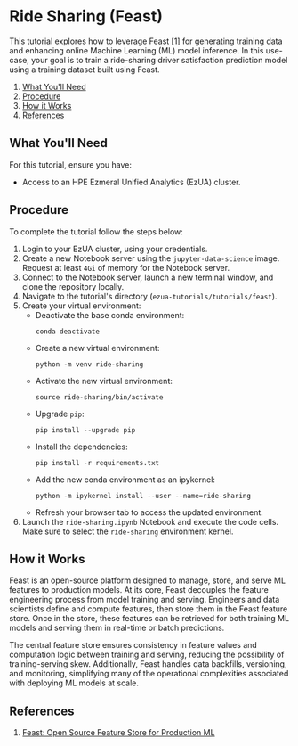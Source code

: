 # Ride Sharing (Feast)

This tutorial explores how to leverage Feast [1] for generating training data and enhancing online Machine Learning (ML)
model inference. In this use-case, your goal is to train a ride-sharing driver satisfaction prediction model using a
training dataset built using Feast.

1. [What You'll Need](#what-youll-need)
1. [Procedure](#procedure)
1. [How it Works](#how-it-works)
1. [References](#references)

## What You'll Need

For this tutorial, ensure you have:

- Access to an HPE Ezmeral Unified Analytics (EzUA) cluster.

## Procedure

To complete the tutorial follow the steps below:

1. Login to your EzUA cluster, using your credentials.
1. Create a new Notebook server using the `jupyter-data-science` image. Request at least `4Gi` of memory for the
   Notebook server.
1. Connect to the Notebook server, launch a new terminal window, and clone the repository locally.
1. Navigate to the tutorial's directory (`ezua-tutorials/tutorials/feast`).
1. Create your virtual environment:
    - Deactivate the base conda environment:
        ```
        conda deactivate
        ```
    - Create a new virtual environment:
       ```
       python -m venv ride-sharing
       ```
    - Activate the new virtual environment:
       ```
       source ride-sharing/bin/activate
       ```
    - Upgrade `pip`:
       ```
       pip install --upgrade pip
       ```
    - Install the dependencies:
       ```
       pip install -r requirements.txt
       ```
    - Add the new conda environment as an ipykernel:
       ```
       python -m ipykernel install --user --name=ride-sharing
       ```
    - Refresh your browser tab to access the updated environment.
1. Launch the `ride-sharing.ipynb` Notebook and execute the code cells. Make sure to select the `ride-sharing`
   environment kernel.

## How it Works

Feast is an open-source platform designed to manage, store, and serve ML features to production models. At its core,
Feast decouples the feature engineering process from model training and serving. Engineers and data scientists define
and compute features, then store them in the Feast feature store. Once in the store, these features can be retrieved for
both training ML models and serving them in real-time or batch predictions.

The central feature store ensures consistency in feature values and computation logic between training and serving,
reducing the possibility of training-serving skew. Additionally, Feast handles data backfills, versioning, and
monitoring, simplifying many of the operational complexities associated with deploying ML models at scale.

## References

1. [Feast: Open Source Feature Store for Production ML](https://feast.dev/)